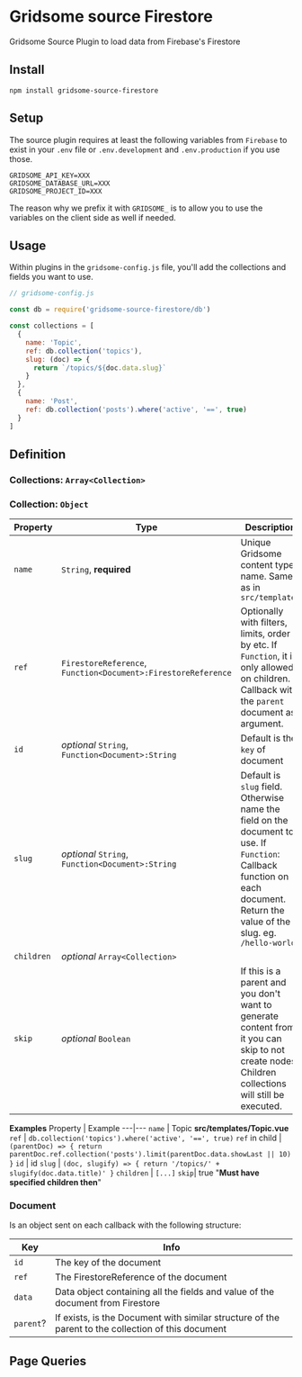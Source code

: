 # Gridsome source Firestore
Gridsome Source Plugin to load data from Firebase's Firestore

## Install

  `npm install gridsome-source-firestore`

## Setup

The source plugin requires at least the following variables from `Firebase` to exist in your `.env` file or `.env.development` and `.env.production` if you use those.

```env
GRIDSOME_API_KEY=XXX
GRIDSOME_DATABASE_URL=XXX
GRIDSOME_PROJECT_ID=XXX
```

The reason why we prefix it with `GRIDSOME_` is to allow you to use the variables on the client side as well if needed.


## Usage

Within plugins in the `gridsome-config.js` file, you'll add the collections and fields you want to use.

```javascript:title=gridsome-config.js
// gridsome-config.js

const db = require('gridsome-source-firestore/db')

const collections = [
  {
    name: 'Topic',
    ref: db.collection('topics'),
    slug: (doc) => {
      return `/topics/${doc.data.slug}`
    }
  },
  {
    name: 'Post',
    ref: db.collection('posts').where('active', '==', true)
  }
]
```

## Definition

### Collections: `Array<Collection>`

### Collection: `Object`

Property | Type | Description
---|---|---
`name` | `String`, **required** | Unique Gridsome content type name. Same as in `src/templates`
`ref` | `FirestoreReference`, `Function<Document>:FirestoreReference` | Optionally with filters, limits, order by etc. If `Function`, it is only allowed on children. Callback with the `parent` document as argument.
`id` | *optional* `String`, `Function<Document>:String` | Default is the `key` of document | Name of field on the document to use as id || `Function`: Callback function on each document. Return the value of the id.
`slug` | *optional* `String`, `Function<Document>:String` | Default is `slug` field. Otherwise name the field on the document to use. If `Function`: Callback function on each document. Return the value of the slug. eg. `/hello-world`
`children` | *optional* `Array<Collection>`
`skip` | *optional* `Boolean` | If this is a parent and you don't want to generate content from it you can skip to not create nodes. Children collections will still be executed.

**Examples**
Property | Example
---|---
`name` | Topic **src/templates/Topic.vue**
`ref` | `db.collection('topics').where('active', '==', true)`
`ref` in child | `(parentDoc) => { return parentDoc.ref.collection('posts').limit(parentDoc.data.showLast || 10) }`
`id` | id
`slug` | `(doc, slugify) => { return '/topics/' + slugify(doc.data.title)' }`
`children` | `[...]`
`skip`| true "**Must have specified children then**"

### Document

Is an object sent on each callback with the following structure:

Key | Info
---|---
`id` | The key of the document
`ref` | The FirestoreReference of the document
`data` | Data object containing all the fields and value of the document from Firestore
`parent`? | If exists, is the Document with similar structure of the parent to the collection of this document

## Page Queries


